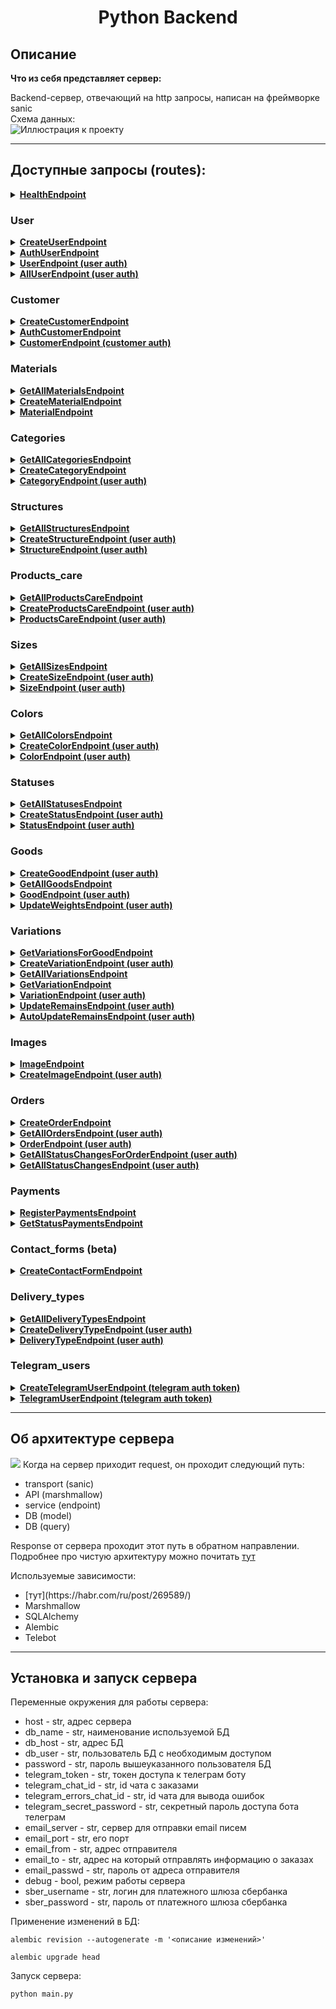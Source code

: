 <h1 align="center">Python Backend</h1>

## Описание

**Что из себя представляет сервер:**

Backend-сервер, отвечающий на http запросы, написан на фреймворке sanic<br/>
Схема данных:<br/>
![Иллюстрация к проекту](https://raw.githubusercontent.com/iparinile/backend_vinterr/master/readme_images/vinterr%20-%20public.png)
____
## Доступные запросы (routes):
<details>
<summary><b><u>HealthEndpoint</u></b></summary>
uri = '/'<br/>
Методы = GET, POST<br/>
Проверка работоспособности сервера
</details>

<h3>User</h3>
<details>
<summary><b><u>CreateUserEndpoint</u></b></summary>
uri = '/user'<br/>
Методы = POST<br/>
Создание пользователя для работы с сервером. Поля в body запроса:
<ul>
<li>login - str, обязательное</li>
<li>password - str, обязательное</li>
<li>first_name - str, обязательное</li>
<li>last_name - str, обязательное</li>
</ul>
</details>

<details>
<summary><b><u>AuthUserEndpoint</u></b></summary>
uri = '/user/auth'<br/>
Методы = POST<br/>
Авторизация пользователя. Поля в body запроса:
<ul>
<li>login - str, обязательное</li>
<li>password - str, обязательное</li>
</ul>

Полученный токен нужно вставить в заголовки последующих запросов, в которых требуется авторизация, в виде:
Authorization: "token"
</details>

<details>
<summary><b><u>UserEndpoint (user auth)</u></b></summary>
uri = '/user/{id пользователя}'<br/>
Методы = PATCH, DELETE<br/>
Редактирование или удаление пользователя (доступно только самому пользователю). Поля в body запроса PATCH:
<ul>
<li>first_name - str</li>
<li>last_name - str</li>
</ul>
</details>

<details>
<summary><b><u>AllUserEndpoint (user auth)</u></b></summary>
uri = '/user/all'<br/>
Методы = GET<br/>
Получение списка всех пользователей
</details>

<h3>Customer</h3>
<details>
<summary><b><u>CreateCustomerEndpoint</u></b></summary>
uri = /customers<br/>
Методы = POST, OPTIONS<br/>
Создание пользователей сайта (регистрация)<br/>
Необходимые поля в body:
<ul>
<li>first_name - str, обязательное</li>
<li>second_name - str, обязательное</li>
<li>last_name - str, обязательное</li>
<li>phone_number - str, обязательное</li>
<li>login - str</li>
<li>password - str</li>
<li>email - str</li>
<li>birthday - date</li>
</ul>
</details>

<details>
<summary><b><u>AuthCustomerEndpoint</u></b></summary>
uri = /customers/auth<br/>
Методы = POST, OPTIONS<br/>
Авторизация пользователя(клиента) сайта
<ul>
<li>login - str, обязательное</li>
<li>password - str, обязательное</li>
</ul>
Полученный токен нужно вставить в заголовки последующих запросов, в которых требуется авторизация, в виде:<br/>
Authorization: "token"
</details>

<details>
<summary><b><u>CustomerEndpoint (customer auth)</u></b></summary>
uri = /customers/<customer_id:int><br/>
Методы = GET, PATCH, OPTIONS<br/>
Получение, изменение покупателя по его id (доступно только самому покупателю)<br/>
Доступные поля для PATCH:
<ul>
<li>first_name - str</li>
<li>second_name - str</li>
<li>last_name - str</li>
<li>login - str</li>
<li>password - str</li>
<li>email - str</li>
<li>birthday - date</li>
<li>phone_number - str</li>
</ul>
</details>

<h3>Materials</h3>
<details>
<summary><b><u>GetAllMaterialsEndpoint</u></b></summary>
uri = /materials/all<br/>
Методы = GET<br/>
Получение всех записей из таблицы materials
</details>

<details>
<summary><b><u>CreateMaterialEndpoint</u></b></summary>
uri = /materials<br/>
Методы = POST, OPTIONS<br/>
Создание записей в таблице materials<br/>
Доступные поля для POST:
<ul>
<li>name - str, обязательное</li>
</ul>
</details>

<details>
<summary><b><u>MaterialEndpoint</u></b></summary>
uri = /materials/<material_id:int><br/>
Методы = GET, PATCH, DELETE<br/>
GET запрос позволит получить материал по его id, DELETE для удаления материала по его id, PATCH - изменение названия
материала<br/>
Доступные поля для PATCH:
<ul>
<li>name - str</li>
</ul>
</details>

<h3>Categories</h3>
<details>
<summary><b><u>GetAllCategoriesEndpoint</u></b></summary>
uri = /categories/all<br/>
Методы = GET<br/>
Получение всех записей из таблицы categories
</details>

<details>
<summary><b><u>CreateCategoryEndpoint</u></b></summary>
uri = /categories<br/>
Методы = POST, OPTIONS<br/>
Создание записей в таблице categories<br/>
Доступные поля для POST:
<ul>
<li>name - str, обязательное</li>
</ul>
</details>

<details>
<summary><b><u>CategoryEndpoint (user auth)</u></b></summary>
uri = /categories/<category_id:int><br/>
Методы = GET (доступен без auth), PATCH, DELETE<br/>
GET запрос позволит получить категорию по ее id, DELETE для удаления категории по ее id, PATCH - изменение названия
категории<br/>
Доступные поля для PATCH:
<ul>
<li>name - str</li>
</ul>
</details>

<h3>Structures</h3>
<details>
<summary><b><u>GetAllStructuresEndpoint</u></b></summary>
uri = /structures/all<br/>
Методы = GET<br/>
Получение всех записей из таблицы structures
</details>

<details>
<summary><b><u>CreateStructureEndpoint (user auth)</u></b></summary>
uri = /structures<br/>
Методы = POST, OPTIONS<br/>
Создание записей в таблице structures<br/>
Доступные поля для POST:
<ul>
<li>name - str, обязательное</li>
</ul>
</details>

<details>
<summary><b><u>StructureEndpoint (user auth)</u></b></summary>
uri = /structures/<structure_id:int><br/>
Методы = GET, PATCH, DELETE, OPTIONS<br/>
GET запрос позволит получить состав по его id, DELETE для удаления состава по его id, PATCH - изменение названия
состава<br/>
Доступные поля для PATCH:
<ul>
<li>name - str</li>
</ul>
</details>

<h3>Products_care</h3>
<details>
<summary><b><u>GetAllProductsCareEndpoint</u></b></summary>
uri = /products_care/all<br/>
Методы = GET<br/>
Получение всех записей из таблицы products_care
</details>

<details>
<summary><b><u>CreateProductsCareEndpoint (user auth)</u></b></summary>
uri = /products_care<br/>
Методы = POST, OPTIONS<br/>
Создание записей в таблице products_care<br/>
Доступные поля для POST:
<ul>
<li>name - str, обязательное</li>
</ul>
</details>

<details>
<summary><b><u>ProductsCareEndpoint (user auth)</u></b></summary>
uri = /products_care/<products_care_id:int><br/>
Методы = GET, PATCH, DELETE, OPTIONS<br/>
GET запрос позволит получить информацию об уходе по его id, DELETE для удаления информации об уходе по его id, PATCH - изменение 
информации об уходе<br/>
Доступные поля для PATCH:
<ul>
<li>name - str</li>
</ul>
</details>

<h3>Sizes</h3>
<details>
<summary><b><u>GetAllSizesEndpoint</u></b></summary>
uri = /sizes/all<br/>
Методы = GET<br/>
Получение всех записей из таблицы sizes
</details>

<details>
<summary><b><u>CreateSizeEndpoint (user auth)</u></b></summary>
uri = /sizes<br/>
Методы = POST, OPTIONS<br/>
Создание записей в таблице sizes<br/>
Доступные поля для POST:
<ul>
<li>name - str, обязательное</li>
</ul>
</details>

<details>
<summary><b><u>SizeEndpoint (user auth)</u></b></summary>
uri = /sizes/<size_id:int><br/>
Методы = GET, PATCH, DELETE, OPTIONS<br/>
GET запрос позволит получить размер по его id, DELETE для удаления размера по его id, PATCH - изменение 
размера<br/>
Доступные поля для PATCH:
<ul>
<li>name - str</li>
</ul>
</details>

<h3>Colors</h3>
<details>
<summary><b><u>GetAllColorsEndpoint</u></b></summary>
uri = /colors/all<br/>
Методы = GET<br/>
Получение всех записей из таблицы colors
</details>

<details>
<summary><b><u>CreateColorEndpoint (user auth)</u></b></summary>
uri = /colors<br/>
Методы = POST, OPTIONS<br/>
Создание записей в таблице colors<br/>
Доступные поля для POST:
<ul>
<li>name - str, обязательное</li>
<li>code - str, обязательное</li>
</ul>
</details>

<details>
<summary><b><u>ColorEndpoint (user auth)</u></b></summary>
uri = /colors/<color_id:int><br/>
Методы = GET, PATCH, DELETE, OPTIONS<br/>
GET запрос позволит получить цвет по его id, DELETE для удаления цвета по его id, PATCH - изменение 
цвета<br/>
Доступные поля для PATCH:
<ul>
<li>name - str</li>
<li>code - str</li>
</ul>
</details>

<h3>Statuses</h3>
<details>
<summary><b><u>GetAllStatusesEndpoint</u></b></summary>
uri = /statuses/all<br/>
Методы = GET<br/>
Получение всех записей из таблицы statuses
</details>

<details>
<summary><b><u>CreateStatusEndpoint (user auth)</u></b></summary>
uri = /statuses<br/>
Методы = POST, OPTIONS<br/>
Создание записей в таблице statuses<br/>
Доступные поля для POST:
<ul>
<li>name - str, обязательное</li>
</ul>
</details>

<details>
<summary><b><u>StatusEndpoint (user auth)</u></b></summary>
uri = /statuses/<status_id:int><br/>
Методы = GET, PATCH, DELETE, OPTIONS<br/>
GET запрос позволит получить статус по его id, DELETE для удаления статуса по его id, PATCH - изменение 
статуса<br/>
Доступные поля для PATCH:
<ul>
<li>name - str</li>
</ul>
</details>

<h3>Goods</h3>
<details>
<summary><b><u>CreateGoodEndpoint (user auth)</u></b></summary>
Создание номенклатуры<br/>
uri = /goods <br/>
Методы = POST, OPTIONS<br/>
Доступные поля для POST:
<ul>
<li>name - str, обязательное</li>
<li>article - str, обязательное</li>
<li>good_1c_id - str</li>
<li>category_id - int, обязательное</li>
<li>barcode - str</li>
<li>structure_id - int, обязательное</li>
<li>products_care_id - int</li>
<li>description - str, обязательное</li>
<li>is_visible - bool, default=True</li>
<li>weight - float, обязательное</li>
</ul>
</details>

<details>
<summary><b><u>GetAllGoodsEndpoint</u></b></summary>
Получение информации обо всех товарах и сопутствующих данных, необходимых для их отображения на сайте<br/>
uri = /goods/all <br/>
Методы = GET
</details>

<details>
<summary><b><u>GoodEndpoint (user auth)</u></b></summary>
uri = /goods/<good_id:int> <br/>
Методы = GET, PATCH, DELETE, OPTIONS<br/>
Получение записей из таблицы goods, их правка и удаление, в зависимости от метода запроса<br/>
Доступные поля PATCH запроса:
<ul>
<li>name - str</li>
<li>article - str</li>
<li>good_1c_id - str</li>
<li>category_id - int</li>
<li>barcode - str</li>
<li>structure_id - int</li>
<li>products_care_id - int</li>
<li>description - str</li>
<li>is_visible - bool</li>
<li>weight - float</li>
</ul>
</details>

<details>
<summary><b><u>UpdateWeightsEndpoint (user auth)</u></b></summary>
uri = /goods/update_weights <br/>
Методы = POST, OPTIONS<br/>
Обновление данных по весу товаров из отчета 1С<br/>
Файл передается в form-data запроса с наименованием "file"
</details>

<h3>Variations</h3>
<details>
<summary><b><u>GetVariationsForGoodEndpoint</u></b></summary>
Получение всех вариаций для конкретного товара<br/>
uri = /goods/<good_id:int>/variations <br/>
Методы = GET
</details>

<details>
<summary><b><u>CreateVariationEndpoint (user auth)</u></b></summary>
Создание записи в таблице variations<br/>
uri = /variations <br/>
Методы = POST, OPTIONS<br/>
Поля POST запроса:
<ul>
<li>good_id - int, обязательное</li>
<li>name - str, обязательное</li>
<li>color_id - int, обязательное</li>
<li>size_id - int, обязательное</li>
<li>price - int, обязательное</li>
<li>discounted_price - int</li>
<li>variation_1c_id - str</li>
<li>amount - int, обязательное</li>
<li>barcode - str</li>
<li>is_sale - bool</li>
<li>is_new - bool</li>
<li>is_default - bool</li>
</ul>
</details>

<details>
<summary><b><u>GetAllVariationsEndpoint</u></b></summary>
Получение всех записей из таблицы variations<br/>
uri = /variations/all <br/>
Методы = GET
</details>

<details>
<summary><b><u>GetVariationEndpoint</u></b></summary>
Получение информации об отдельной вариации<br/>
uri = /variations/<variation_id:int> <br/>
Методы = GET
</details>

<details>
<summary><b><u>VariationEndpoint (user auth)</u></b></summary>
Изменение и удаление записей из таблицы variations<br/>
uri = /variations/<variation_id:int> <br/>
Методы = PATCH, DELETE, OPTIONS
</details>

<details>
<summary><b><u>UpdateRemainsEndpoint (user auth)</u></b></summary>
Обновление остатков вариаций с помощью отчета об остатках из 1С<br/>
uri = /variations/update_remains <br/>
Методы = POST, OPTIONS
Файл передается в form-data запроса с наименованием "file"
</details>

<details>
<summary><b><u>AutoUpdateRemainsEndpoint (user auth)</u></b></summary>
Обновление остатков вариаций из JSON<br/>
uri = /variations/auto_update_remains<br/>
Методы = POST, OPTIONS<br/>
Ожидается массив объектов, с данными об остатках. Поля объектов:
<ul>
<li>one_c_id - str, обязательное</li>
<li>amount - int, обязательное</li>
</ul>
</details>

<h3>Images</h3>
<details>
<summary><b><u>ImageEndpoint</u></b></summary>
Получение изображений и их удаление(user auth) по ссылке<br/>
uri = /images/<img_path:path> <br/>
Методы = GET, DELETE
</details>

<details>
<summary><b><u>CreateImageEndpoint (user auth)</u></b></summary>
Загрузка изображений с помощью form-data. Наименование поля - "image"<br/>
uri = /images <br/>
Методы = POST, OPTIONS
</details>

<h3>Orders</h3>
<details>
<summary><b><u>CreateOrderEndpoint</u></b></summary>
Создание заказа<br/>
uri = /orders <br/>
Методы = POST, OPTIONS<br/>
Поля POST запроса:
<ul>
<li>first_name - str, обязательное</li>
<li>second_name - str, обязательное</li>
<li>last_name - str</li>
<li>phone_number - str, обязательное</li>
<li>email - str, обязательное</li>
<li>status_id - int, обязательное</li>
<li>delivery_type_id - int, обязательное</li>
<li>city - str, обязательное</li>
<li>street - str, обязательное</li>
<li>house_number - str</li>
<li>apartment - str</li>
<li>other_info - str</li>
<li>delivery_address - str, обязательное</li>
<li>delivery_cost - float, обязательное</li>
<li>is_cash_payment - bool</li>
<li>variations - list, обязательное<br/>
Поля списка variations:
<ul>
<li>variation_id - int, обязательное</li>
<li>amount - int, обязательное</li>
<li>current_price - int, обязательное</li>
</ul></li>
</ul>
</details>

<details>
<summary><b><u>GetAllOrdersEndpoint (user auth)</u></b></summary>
Получение всех заказов с сопутствующей информацией <br/>
uri = /orders/all <br/>
Методы = GET, OPTIONS
</details>

<details>
<summary><b><u>OrderEndpoint (user auth)</u></b></summary>
Получение отдельного заказа или его изменение<br/>
uri = /orders/<order_id:int> <br/>
Методы = GET, PATCH, OPTIONS<br/>
Доступные поля в PATCH:
<ul>
<li>id - int</li>
<li>is_payed - bool</li>
<li>customer_id - int</li>
<li>status_id - int</li>
<li>delivery_type_id - int</li>
<li>sberbank_id - str</li>
<li>delivery_address - str</li>
<li>delivery_cost - float</li>
</ul>
</details>

<details>
<summary><b><u>GetAllStatusChangesForOrderEndpoint (user auth)</u></b></summary>
Получение всех изменений статусов конкретного заказа <br/>
uri = /orders/<order_id:int>/status_changes <br/>
Методы = GET
</details>

<details>
<summary><b><u>GetAllStatusChangesEndpoint (user auth)</u></b></summary>
Получение всех изменений статусов <br/>
uri = /status_changes/all <br/>
Методы = GET
</details>

<h3>Payments</h3>
<details>
<summary><b><u>RegisterPaymentsEndpoint</u></b></summary>
Регистрация оплаты для получения ссылки на платежный шлюз <br/>
uri = /register_payment <br/>
Методы = POST, OPTIONS
Доступные поля в POST:
<ul>
<li>order_id - int, обязательное</li>
<li>return_url - str, обязательное</li>
<li>fail_url - str, обязательное</li>
</ul>
</details>

<details>
<summary><b><u>GetStatusPaymentsEndpoint</u></b></summary>
Получение статуса оплаты конкретного заказа по sberbank_id <br/>
uri = /orders/<sberbank_order_id:uuid>/status_payment <br/>
Методы = GET
</details>

<h3>Contact_forms (beta)</h3>
<details>
<summary><b><u>CreateContactFormEndpoint</u></b></summary>
Получение информации с формы обратной связи <br/>
uri = /contact_forms <br/>
Методы = POST, OPTIONS
Доступные поля в POST:
<ul>
<li>customer_name - str, обязательное</li>
<li>phone_number - str, обязательное</li>
<li>text - str</li>
<li>email - str</li>
</ul>
</details>

<h3>Delivery_types</h3>
<details>
<summary><b><u>GetAllDeliveryTypesEndpoint</u></b></summary>
uri = /delivery_types/all<br/>
Методы = GET<br/>
Получение всех записей из таблицы delivery_types
</details>

<details>
<summary><b><u>CreateDeliveryTypeEndpoint (user auth)</u></b></summary>
uri = /delivery_types<br/>
Методы = POST, OPTIONS<br/>
Создание записей в таблице delivery_types<br/>
Доступные поля для POST:
<ul>
<li>name - str, обязательное</li>
</ul>
</details>

<details>
<summary><b><u>DeliveryTypeEndpoint (user auth)</u></b></summary>
uri = /statuses/<status_id:int><br/>
Методы = GET, PATCH, DELETE, OPTIONS<br/>
GET запрос позволит получить тип доставки по его id, DELETE для удаления типа доставки по его id, PATCH - изменение 
типа доставки<br/>
Доступные поля для PATCH:
<ul>
<li>name - str</li>
</ul>
</details>

<h3>Telegram_users</h3>
<details>
<summary><b><u>CreateTelegramUserEndpoint (telegram auth token)</u></b></summary>
uri = /telegram_users<br/>
Методы = POST<br/>
Создание пользователя бота для подбора ассортимента в telegram
</details>

<details>
<summary><b><u>TelegramUserEndpoint (telegram auth token)</u></b></summary>
uri = /telegram_users/<telegram_user_id:int><br/>
Методы = PATCH, GET<br/>
Получение отдельных пользователей бота и их изменение<br/>
Доступные поля для PATCH:
<ul>
<li>chat_id - int</li>
<li>status_id - int</li>
</ul>
</details>

____

## Об архитектуре сервера
<img src="https://habrastorage.org/r/w1560/files/23a/0de/4d9/23a0de4d93d747c89f1e216077c2d604.jpg">
Когда на сервер приходит request, он проходит следующий путь:
<ul>
<li>transport (sanic)</li>
<li>API (marshmallow)</li>
<li>service (endpoint)</li>
<li>DB (model)</li>
<li>DB (query)</li>
</ul>

Response от сервера проходит этот путь в обратном направлении. <br/>
Подробнее про чистую архитектуру можно почитать [тут](https://habr.com/ru/post/269589/) 

Используемые зависимости:
<ul>
<li> [тут](https://habr.com/ru/post/269589/) </li>
<li>Marshmallow</li>
<li>SQLAlchemy</li>
<li>Alembic</li>
<li>Telebot</li>
</ul>

____
## Установка и запуск сервера

Переменные окружения для работы сервера:
<ul>
<li>host - str, адрес сервера</li>
<li>db_name - str, наименование используемой БД</li>
<li>db_host - str, адрес БД</li>
<li>db_user - str, пользователь БД с необходимым доступом</li>
<li>password - str, пароль вышеуказанного пользователя БД</li>
<li>telegram_token - str, токен доступа к телеграм боту</li>
<li>telegram_chat_id - str, id чата с заказами</li>
<li>telegram_errors_chat_id - str, id чата для вывода ошибок</li>
<li>telegram_secret_password - str, секретный пароль доступа бота телеграм</li>
<li>email_server - str, сервер для отправки email писем</li>
<li>email_port - str, его порт</li>
<li>email_from - str, адрес отправителя</li>
<li>email_to - str, адрес на который отправлять информацию о заказах</li>
<li>email_passwd - str, пароль от адреса отправителя</li>
<li>debug - bool, режим работы сервера</li>
<li>sber_username - str, логин для платежного шлюза сбербанка</li>
<li>sber_password - str, пароль от платежного шлюза сбербанка</li>
</ul>

Применение изменений в БД:

```
alembic revision --autogenerate -m '<описание изменений>'

alembic upgrade head
```

Запуск сервера:

```
python main.py
```
